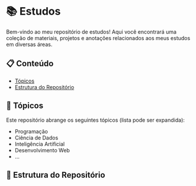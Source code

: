 # 📚 Estudos

Bem-vindo ao meu repositório de estudos! Aqui você encontrará uma coleção de materiais, projetos e anotações relacionados aos meus estudos em diversas áreas.

## 📋 Conteúdo

- [Tópicos](#-tópicos)
- [Estrutura do Repositório](#-estrutura-do-repositório)
<!-- - [Como Usar](#-como-usar) -->
<!-- - [Contribuições](#-contribuições) -->
<!-- - [Contato](#-contato) -->

## 🎯 Tópicos

Este repositório abrange os seguintes tópicos (lista pode ser expandida):

- Programação
- Ciência de Dados
- Inteligência Artificial
- Desenvolvimento Web
- ...

## 📁 Estrutura do Repositório

